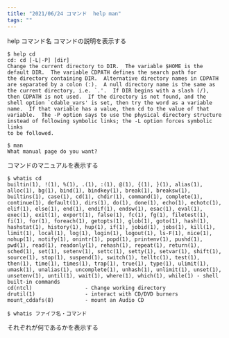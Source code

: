 ```yaml
---
title: "2021/06/24 コマンド  help man"
tags: ""
---
```


help コマンド名
コマンドの説明を表示する

    $ help cd
    cd: cd [-L|-P] [dir]
    Change the current directory to DIR.  The variable $HOME is the
    default DIR.  The variable CDPATH defines the search path for
    the directory containing DIR.  Alternative directory names in CDPATH
    are separated by a colon (:).  A null directory name is the same as
    the current directory, i.e. `.'.  If DIR begins with a slash (/),
    then CDPATH is not used.  If the directory is not found, and the
    shell option `cdable_vars' is set, then try the word as a variable
    name.  If that variable has a value, then cd to the value of that
    variable.  The -P option says to use the physical directory structure
    instead of following symbolic links; the -L option forces symbolic links
    to be followed.

    $ man
    What manual page do you want?

コマンドのマニュアルを表示する

    $ whatis cd
    builtin(1), !(1), %(1), .(1), :(1), @(1), {(1), }(1), alias(1), alloc(1), bg(1), bind(1), bindkey(1), break(1), breaksw(1), builtins(1), case(1), cd(1), chdir(1), command(1), complete(1), continue(1), default(1), dirs(1), do(1), done(1), echo(1), echotc(1), elif(1), else(1), end(1), endif(1), endsw(1), esac(1), eval(1), exec(1), exit(1), export(1), false(1), fc(1), fg(1), filetest(1), fi(1), for(1), foreach(1), getopts(1), glob(1), goto(1), hash(1), hashstat(1), history(1), hup(1), if(1), jobid(1), jobs(1), kill(1), limit(1), local(1), log(1), login(1), logout(1), ls-F(1), nice(1), nohup(1), notify(1), onintr(1), popd(1), printenv(1), pushd(1), pwd(1), read(1), readonly(1), rehash(1), repeat(1), return(1), sched(1), set(1), setenv(1), settc(1), setty(1), setvar(1), shift(1), source(1), stop(1), suspend(1), switch(1), telltc(1), test(1), then(1), time(1), times(1), trap(1), true(1), type(1), ulimit(1), umask(1), unalias(1), uncomplete(1), unhash(1), unlimit(1), unset(1), unsetenv(1), until(1), wait(1), where(1), which(1), while(1) - shell built-in commands
    cd(ntcl)                 - Change working directory
    drutil(1)                - interact with CD/DVD burners
    mount_cddafs(8)          - mount an Audio CD

    $ whatis ファイフ名・コマンド

それぞれが何であるかを表示する

